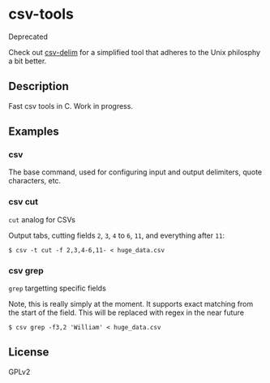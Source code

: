 # csv-tools

Deprecated

Check out [csv-delim](https://github.com/jb55/csv-delim) for a simplified
tool that adheres to the Unix philosphy a bit better.

## Description

Fast csv tools in C. Work in progress.

## Examples

### csv

The base command, used for configuring input and output delimiters, quote
characters, etc.

### csv cut

`cut` analog for CSVs

Output tabs, cutting fields `2`, `3`, `4` to `6`, `11`, and everything after `11`:

    $ csv -t cut -f 2,3,4-6,11- < huge_data.csv

### csv grep

`grep` targetting specific fields

Note, this is really simply at the moment. It supports exact matching
from the start of the field. This will be replaced with regex in the near
future

    $ csv grep -f3,2 'William' < huge_data.csv

## License

  GPLv2
